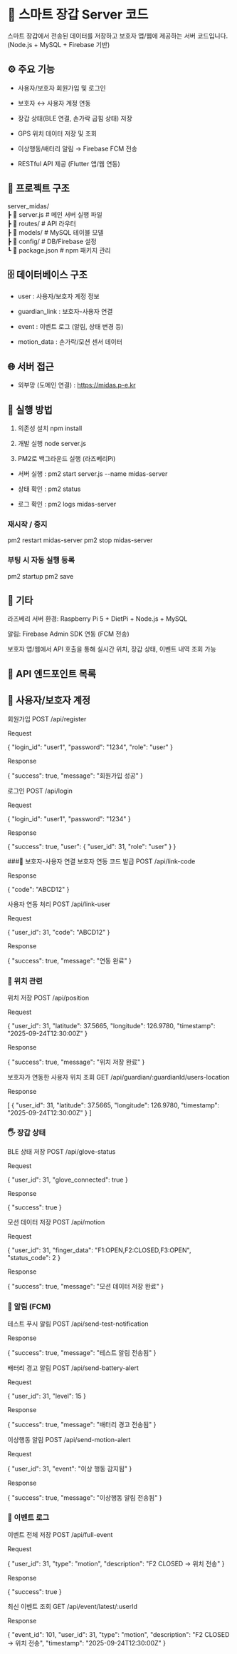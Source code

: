 # 🧤 스마트 장갑 Server 코드

스마트 장갑에서 전송된 데이터를 저장하고 보호자 앱/웹에 제공하는 서버 코드입니다.
(Node.js + MySQL + Firebase 기반)

## ⚙️ 주요 기능

 - 사용자/보호자 회원가입 및 로그인

 - 보호자 ↔ 사용자 계정 연동

 - 장갑 상태(BLE 연결, 손가락 굽힘 상태) 저장

 - GPS 위치 데이터 저장 및 조회

 - 이상행동/배터리 알림 → Firebase FCM 전송

 - RESTful API 제공 (Flutter 앱/웹 연동)

## 📂 프로젝트 구조
server_midas/
<br>┣ 📜 server.js # 메인 서버 실행 파일
<br>┣ 📂 routes/ # API 라우터
<br>┣ 📂 models/ # MySQL 테이블 모델
<br>┣ 📂 config/ # DB/Firebase 설정
<br>┗ 📜 package.json # npm 패키지 관리

## 🗄️ 데이터베이스 구조

 - user : 사용자/보호자 계정 정보

 - guardian_link : 보호자-사용자 연결

 - event : 이벤트 로그 (알림, 상태 변경 등)

 - motion_data : 손가락/모션 센서 데이터

## 🌐 서버 접근

 - 외부망 (도메인 연결) : https://midas.p-e.kr

## 🚀 실행 방법
1. 의존성 설치
npm install

2. 개발 실행
node server.js

3. PM2로 백그라운드 실행 (라즈베리Pi)
 - 서버 실행 : pm2 start server.js --name midas-server

 -  상태 확인 : pm2 status

 - 로그 확인 : pm2 logs midas-server

### 재시작 / 중지
pm2 restart midas-server
pm2 stop midas-server

### 부팅 시 자동 실행 등록
pm2 startup
pm2 save

## 🔔 기타

라즈베리 서버 환경: Raspberry Pi 5 + DietPi + Node.js + MySQL

알림: Firebase Admin SDK 연동 (FCM 전송)

보호자 앱/웹에서 API 호출을 통해 실시간 위치, 장갑 상태, 이벤트 내역 조회 가능

## 📡 API 엔드포인트 목록
## 🧑 사용자/보호자 계정
회원가입
POST /api/register

Request

{
  "login_id": "user1",
  "password": "1234",
  "role": "user"
}

Response

{ "success": true, "message": "회원가입 성공" }

로그인
POST /api/login

Request

{
  "login_id": "user1",
  "password": "1234"
}

Response

{
  "success": true,
  "user": {
    "user_id": 31,
    "role": "user"
  }
}

###🔗 보호자-사용자 연결
보호자 연동 코드 발급
POST /api/link-code

Response

{ "code": "ABCD12" }

사용자 연동 처리
POST /api/link-user

Request

{
  "user_id": 31,
  "code": "ABCD12"
}

Response

{ "success": true, "message": "연동 완료" }

### 📍 위치 관련
위치 저장
POST /api/position

Request

{
  "user_id": 31,
  "latitude": 37.5665,
  "longitude": 126.9780,
  "timestamp": "2025-09-24T12:30:00Z"
}

Response

{ "success": true, "message": "위치 저장 완료" }

보호자가 연동한 사용자 위치 조회
GET /api/guardian/:guardianId/users-location

Response

[
  {
    "user_id": 31,
    "latitude": 37.5665,
    "longitude": 126.9780,
    "timestamp": "2025-09-24T12:30:00Z"
  }
]

### 🖐️ 장갑 상태
BLE 상태 저장
POST /api/glove-status

Request

{
  "user_id": 31,
  "glove_connected": true
}

Response

{ "success": true }

모션 데이터 저장
POST /api/motion

Request

{
  "user_id": 31,
  "finger_data": "F1:OPEN,F2:CLOSED,F3:OPEN",
  "status_code": 2
}

Response

{ "success": true, "message": "모션 데이터 저장 완료" }

### 📢 알림 (FCM)
테스트 푸시 알림
POST /api/send-test-notification

Response

{ "success": true, "message": "테스트 알림 전송됨" }

배터리 경고 알림
POST /api/send-battery-alert

Request

{
  "user_id": 31,
  "level": 15
}

Response

{ "success": true, "message": "배터리 경고 전송됨" }

이상행동 알림
POST /api/send-motion-alert

Request

{
  "user_id": 31,
  "event": "이상 행동 감지됨"
}

Response

{ "success": true, "message": "이상행동 알림 전송됨" }

### 📝 이벤트 로그
이벤트 전체 저장
POST /api/full-event

Request

{
  "user_id": 31,
  "type": "motion",
  "description": "F2 CLOSED → 위치 전송"
}

Response

{ "success": true }

최신 이벤트 조회
GET /api/event/latest/:userId

Response

{
  "event_id": 101,
  "user_id": 31,
  "type": "motion",
  "description": "F2 CLOSED → 위치 전송",
  "timestamp": "2025-09-24T12:30:00Z"
}
